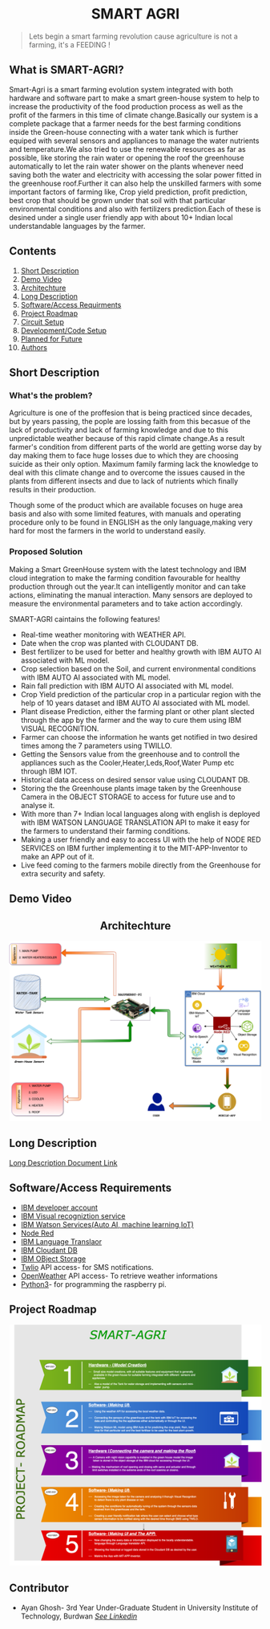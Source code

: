 <h1 align="center">SMART AGRI</h1>

  >Lets begin a smart farming revolution cause agriculture is not a farming, it's a FEEDING !

## What is SMART-AGRI?

Smart-Agri is a smart farming evolution system integrated with both hardware and software part to make a smart green-house system to help to increase the productivity of the food production process as well as the profit of the farmers in this time of climate change.Basically our system is a complete package that a farmer needs for the best farming conditions inside the Green-house connecting with a water tank which is further equiped with several sensors and appliances to manage the water nutrients and temperature.We also tried to use the renewable resources as far as possible, like storing the rain water or opening the roof the greenhouse automatically to let the rain water shower on the plants whenever need saving both the water and electricity with accessing the solar power fitted in the greenhouse roof.Further it can also help the unskilled farmers with some important factors of farming like, Crop yield prediction, profit prediction, best crop that should be grown under that soil with that particular environmental conditions and also with fertilizers prediction.Each of these is desined under a single user friendly app with about 10+ Indian local understandable languages by the farmer. 

## Contents 

01. [Short Description](#Short-Description)
02. [Demo Video](#Demo-Video)
03. [Architechture](#Architechture)
04. [Long Description](##Long-Description)
05. [Software/Access Requirments](#Software/Access-Requirments)
06. [Project Roadmap](#Project-Roadmap)
07. [Circuit Setup](#Circuit-Setup)
08. [Development/Code Setup](#Development/Code-Setup)
09. [Planned for Future](#Planned-for-Future)
10. [Authors](#Authors)

## Short Description <a name="Short-Description"></a>

### What's the problem?

Agriculture is one of the proffesion that is being practiced since decades, but by years passing, the pople are lossing faith from this becasue of the lack of productivity and lack of farming knowledge and due to this unpredictable weather because of this rapid climate change.As a result farmer's condition from different parts of the world are getting worse day by day making them to face huge losses due to which they are choosing suicide as their only option.
Maximum family farming lack the knowledge to deal with this climate change and to overcome the issues caused in the plants from different insects and due to lack of nutrients which finally results in their production.

Though some of the product which are available focuses on huge area basis and also with some limited features, with manuals and operating procedure only to be found in ENGLISH as the only language,making very hard for most the farmers in the world to understand easily.

### Proposed Solution

Making a Smart GreenHouse system with the latest technology and IBM cloud integration to make the farming condition favourable for healthy production through out the year.It can intelligently monitor and can take actions, eliminating the manual interaction. Many sensors are deployed to measure the environmental parameters and to take action accordingly.

SMART-AGRI caintains the following features!

* Real-time weather monitoring with WEATHER API.
* Date when the crop was planted with CLOUDANT DB.
* Best fertilizer to be used for better and healthy growth with IBM AUTO AI associated with ML model.
* Crop selection based on the Soil, and current environmental conditions with IBM AUTO AI associated with ML model.
* Rain fall prediction with IBM AUTO AI associated with ML model.
* Crop Yield prediction of the particular crop in a particular region with the help of 10 years dataset and IBM AUTO AI associated with ML model.
* Plant disease Prediction, either the farming plant or other plant slected through the app by the farmer and the way to cure them using IBM VISUAL RECOGNITION.
* Farmer can choose the information he wants get notified in two desired times among the 7 parameters using TWILLO.
* Getting the Sensors value from the greenhouse and to controll the appliances such as the Cooler,Heater,Leds,Roof,Water Pump etc through IBM IOT.
* Historical data access on desired sensor value using CLOUDANT DB.
* Storing the the Greenhouse plants image taken by the Greenhouse Camera in the OBJECT STORAGE to access for future use and to analyse it.
* With more than 7+ Indian local languages along with english is deployed with IBM WATSON LANGUAGE TRANSLATION API to make it easy for the farmers to understand their farming conditions. 
* Making a user friendly and easy to access UI with the help of NODE RED SERVICES on IBM further implementing it to the MIT-APP-Inventor to make an APP out of it.
* Live feed coming to the farmers mobile directly from the Greenhouse for extra security and safety.

## Demo Video <a name="Demo-Video"></a>



<h2 align="center">Architechture</h1><a name="Architechture"></a>

![Architecture Image](https://github.com/Ayanghosh-agno/Call-for-code-2021-SmartAgri/blob/main/Image/project%20architecture.png)

## Long Description <a name="Long-Description"></a>
[Long Description Document Link](https://github.com)

## Software/Access Requirements<a name="Software/Access-Requirments"></a> 
 * [IBM developer account](https://cloud.ibm.com/login)
 * [IBM Visual recogniztion service](https://cloud.ibm.com/login)
 * [IBM Watson Services(Auto AI, machine learning,IoT)](https://cloud.ibm.com/login)
 * [Node Red](https://cloud.ibm.com/login)
 * [IBM Language Translaor](https://cloud.ibm.com/login)
 * [IBM Cloudant DB](https://cloud.ibm.com/login)
 * [IBM OBject Storage](https://cloud.ibm.com/login)
 * [Twlio](https://www.twilio.com/) API access- for SMS notifications.
 * [OpenWeather](https://openweathermap.org/api) API access- To retrieve weather informations
 * [Python3](https://www.python.org)- for programming the raspberry pi.

## Project Roadmap <a name="Project-Roadmap"></a>
![picture alt](https://github.com/Ayanghosh-agno/Call-for-code-2021-SmartAgri/blob/main/Image/Project-Roadmap.png)












## Contributor<a name="Authors"></a>
* Ayan Ghosh- 3rd Year Under-Graduate Student in University Institute of Technology, Burdwan [*See Linkedin*](https://www.linkedin.com/in/ayan-ghosh-4743841a1/)
